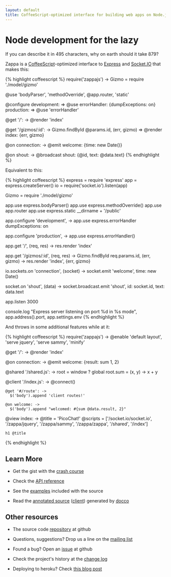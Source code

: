 ```yaml
---
layout: default
title: CoffeeScript-optimized interface for building web apps on Node.js with Express and Socket.IO.
---
```


# Node development for the lazy

If you can describe it in 495 characters, why on earth should it take 879?

Zappa is a [CoffeeScript](http://coffeescript.org)-optimized interface to [Express](http://expressjs.com) and [Socket.IO](http://socket.io) that makes this:

{% highlight coffeescript %}
require('zappajs') ->
  Gizmo = require './model/gizmo'
  
  @use 'bodyParser', 'methodOverride', @app.router, 'static'

  @configure
    development: => @use errorHandler: {dumpExceptions: on}
    production: => @use 'errorHandler'

  @get '/': -> @render 'index'
  
  @get '/gizmos/:id': ->
    Gizmo.findById @params.id, (err, gizmo) =>
      @render index: {err, gizmo}

  @on connection: ->
    @emit welcome: {time: new Date()}

  @on shout: ->
    @broadcast shout: {@id, text: @data.text}
{% endhighlight %}

Equivalent to this:

{% highlight coffeescript %}
express = require 'express'
app = express.createServer()
io = require('socket.io').listen(app)

Gizmo = require './model/gizmo'

app.use express.bodyParser()
app.use express.methodOverride()
app.use app.router
app.use express.static __dirname + '/public'

app.configure 'development', ->
  app.use express.errorHandler dumpExceptions: on

app.configure 'production', ->
  app.use express.errorHandler()

app.get '/', (req, res) -> res.render 'index'

app.get '/gizmos/:id', (req, res) ->
  Gizmo.findById req.params.id, (err, gizmo) ->
    res.render 'index', {err, gizmo}

io.sockets.on 'connection', (socket) ->
  socket.emit 'welcome', time: new Date()

  socket.on 'shout', (data) ->
    socket.broadcast.emit 'shout',
      id: socket.id, text: data.text

app.listen 3000

console.log "Express server listening on port %d in %s mode",
  app.address().port, app.settings.env
{% endhighlight %}

And throws in some additional features while at it:

{% highlight coffeescript %}
require('zappajs') ->
  @enable 'default layout', 'serve jquery',
    'serve sammy', 'minify'

  @get '/': ->
    @render 'index'

  @on connection: ->
    @emit welcome: {result: sum 1, 2}
  
  @shared '/shared.js': ->
    root = window ? global
    root.sum = (x, y) -> x + y
  
  @client '/index.js': ->
    @connect()

    @get '#/route': ->
      $('body').append 'client routes!'

    @on welcome: ->
      $('body').append "welcomed: #{sum @data.result, 2}"
  
  @view index: ->
    @title = 'PicoChat!'
    @scripts = ['/socket.io/socket.io', '/zappa/jquery',
      '/zappa/sammy', '/zappa/zappa', '/shared', '/index']
  
    h1 @title
{% endhighlight %}

## Learn More

- Get the gist with the [crash course](docs/crashcourse)

- Check the [API reference](docs/reference)

- See the [examples](https://github.com/zappajs/zappajs/tree/master/examples) included with the source

- Read the [annotated source](docs/zappa.html) ([client](docs/client.html)) generated by [docco](http://jashkenas.github.com/docco/)

## Other resources

- The source code [repository](http://github.com/zappajs/zappajs) at github

- Questions, suggestions? Drop us a line on the [mailing list](http://groups.google.com/group/zappajs)

- Found a bug? Open an [issue](http://github.com/zappajs/zappajs/issues) at github

- Check the project's history at the [change log](https://github.com/zappajs/zappajs/blob/master/CHANGELOG.md)

- Deploying to heroku? Check [this blog post](http://blog.superbigtree.com/blog/2011/08/19/hosting-zappa-0-2-x-on-heroku/)
